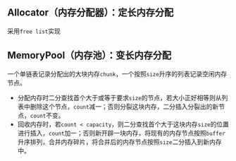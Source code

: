 ## Allocator（内存分配器）：定长内存分配
采用`free list`实现

## MemoryPool（内存池）：变长内存分配
一个单链表记录分配出的大块内存`chunk`，一个按照`size`升序的列表记录空闲内存节点。
- 分配内存时二分查找首个大于或等于要求`size`的节点，若大小正好相等则从列表中删除这个节点，`count`减一；否则分裂这块内存，二分插入分裂出的新节点，`count`不变。
- 回收内存时，若`count < capacity`，则二分查找首个大于这块内存`size`的位置进行插入，`count`加一；否则新开辟一块内存，将现有的内存节点按照`buffer`升序排列，合并内存碎片，将合并后的内存节点按照`size`二分插入到新内存中。
